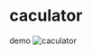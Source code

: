 # caculator
demo
![caculator](https://github.com/alfredxinglkey/caculator/raw/master/Screenshots/caculator.png)
